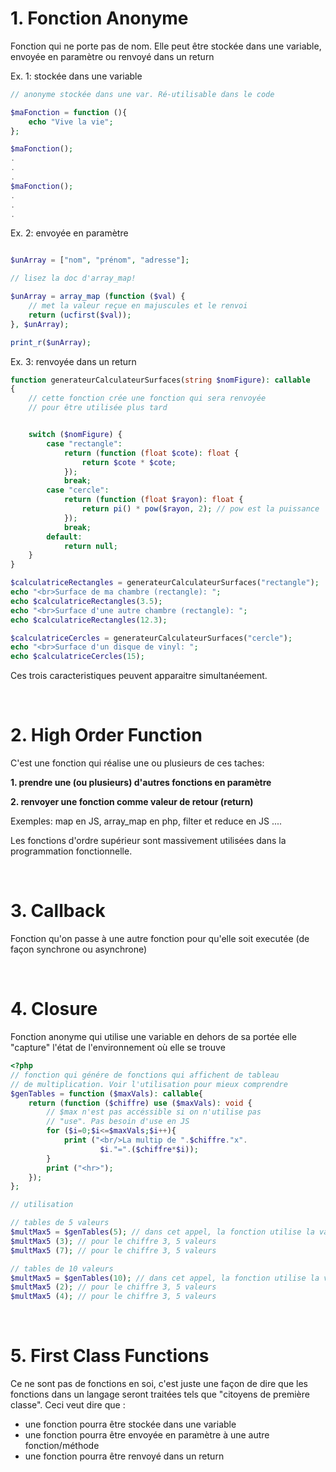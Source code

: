 # 1. Fonction Anonyme

Fonction qui ne porte pas de nom. Elle peut être stockée dans une variable, envoyée en paramètre ou renvoyé dans un return

Ex. 1: stockée dans une variable

```php
// anonyme stockée dans une var. Ré-utilisable dans le code

$maFonction = function (){
    echo "Vive la vie";
};

$maFonction();
.
.
.
$maFonction();
.
.
.
```
Ex. 2: envoyée en paramètre
```php

$unArray = ["nom", "prénom", "adresse"];

// lisez la doc d'array_map!

$unArray = array_map (function ($val) {
    // met la valeur reçue en majuscules et le renvoi
    return (ucfirst($val));
}, $unArray);

print_r($unArray);

``` 

Ex. 3: renvoyée dans un return

```php
function generateurCalculateurSurfaces(string $nomFigure): callable
{
    // cette fonction crée une fonction qui sera renvoyée
    // pour être utilisée plus tard


    switch ($nomFigure) {
        case "rectangle":
            return (function (float $cote): float {
                return $cote * $cote;
            });
            break;
        case "cercle":
            return (function (float $rayon): float {
                return pi() * pow($rayon, 2); // pow est la puissance
            });
            break;
        default:
            return null;
    }
}

$calculatriceRectangles = generateurCalculateurSurfaces("rectangle");
echo "<br>Surface de ma chambre (rectangle): ";
echo $calculatriceRectangles(3.5);
echo "<br>Surface d'une autre chambre (rectangle): ";
echo $calculatriceRectangles(12.3);

$calculatriceCercles = generateurCalculateurSurfaces("cercle");
echo "<br>Surface d'un disque de vinyl: ";
echo $calculatriceCercles(15);
```

Ces trois caracteristiques peuvent apparaitre simultanéement.

<br>

# 2. High Order Function 

C'est une fonction qui réalise une ou plusieurs de ces taches:

**1. prendre une (ou plusieurs) d'autres fonctions en paramètre**

**2. renvoyer une fonction comme valeur de retour (return)**

Exemples: map en JS, array_map en php, filter et reduce en JS .... 

Les fonctions d'ordre supérieur sont massivement utilisées dans la programmation fonctionnelle. 

<br>

# 3. Callback 

Fonction qu'on passe à une autre fonction pour qu'elle soit executée (de façon synchrone ou asynchrone)

<br>

# 4. Closure

Fonction anonyme qui utilise une variable en dehors de sa portée elle "capture" l'état de l'environnement où elle se trouve

```php
<?php
// fonction qui génére de fonctions qui affichent de tableau
// de multiplication. Voir l'utilisation pour mieux comprendre
$genTables = function ($maxVals): callable{ 
    return (function ($chiffre) use ($maxVals): void {
        // $max n'est pas accéssible si on n'utilise pas
        // "use". Pas besoin d'use en JS
        for ($i=0;$i<=$maxVals;$i++){
            print ("<br/>La multip de ".$chiffre."x".
                    $i."=".($chiffre*$i));
        }
        print ("<hr>");	
    });
};

// utilisation

// tables de 5 valeurs
$multMax5 = $genTables(5); // dans cet appel, la fonction utilise la valeur de la variable $max
$multMax5 (3); // pour le chiffre 3, 5 valeurs
$multMax5 (7); // pour le chiffre 3, 5 valeurs

// tables de 10 valeurs
$multMax5 = $genTables(10); // dans cet appel, la fonction utilise la valeur de la variable $max
$multMax5 (2); // pour le chiffre 3, 5 valeurs
$multMax5 (4); // pour le chiffre 3, 5 valeurs
```

<br>


# 5. First Class Functions

Ce ne sont pas de fonctions en soi, c'est juste une façon de dire que les fonctions dans un langage seront traitées tels que "citoyens de première classe". Ceci veut dire que : 
- une fonction pourra être stockée dans une variable
- une fonction pourra être envoyée en paramètre à une autre fonction/méthode
- une fonction pourra être renvoyé dans un return
